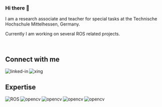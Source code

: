 ### Hi there 👋

I am a research associate and teacher for special tasks at the Technische Hochschule Mittelhessen, Germany.

Currently I am working on several ROS related projects.

<br>

## Connect with me
[<img align="left" alt="linked-in" src="https://img.shields.io/badge/linkedin-%230077B5.svg?&style=for-the-badge&logo=linkedin&logoColor=white" />](https://www.linkedin.com/in/moritz-schauer-227087121/)

[<img align="left" alt="xing" src="https://img.shields.io/badge/xing-test?&style=for-the-badge&logo=xing&logoColor=white&color=026466" />](https://www.xing.com/profile/Moritz_Schauer3/portfolio)

<br>

## Expertise
[<img align="left" alt="ROS" src="https://img.shields.io/badge/ROS-test?&style=for-the-badge&logo=ros&logoColor=white&color=22314E" />]()

[<img align="left" alt="opencv" src="https://img.shields.io/badge/OpenCV-test?&style=for-the-badge&logo=ros&logoColor=white&color=5C3EE8" />]()

[<img align="left" alt="opencv" src="https://img.shields.io/badge/C++-test?&style=for-the-badge&logo=cplusplus&logoColor=white&color=00599C" />]()

[<img align="left" alt="opencv" src="https://img.shields.io/badge/Python-test?&style=for-the-badge&logo=python&logoColor=white&color=3776AB" />]()

[<img align="left" alt="opencv" src="https://img.shields.io/badge/Vue.js-test?&style=for-the-badge&logo=vuedotjs&logoColor=white&color=4FC08D" />]()


<!--
**herrvonregen/herrvonregen** is a ✨ _special_ ✨ repository because its `README.md` (this file) appears on your GitHub profile.

Here are some ideas to get you started:

- 🔭 I’m currently working on ...
- 🌱 I’m currently learning ...
- 👯 I’m looking to collaborate on ...
- 🤔 I’m looking for help with ...
- 💬 Ask me about ...
- 📫 How to reach me: ...
- 😄 Pronouns: ...
- ⚡ Fun fact: ...
-->
